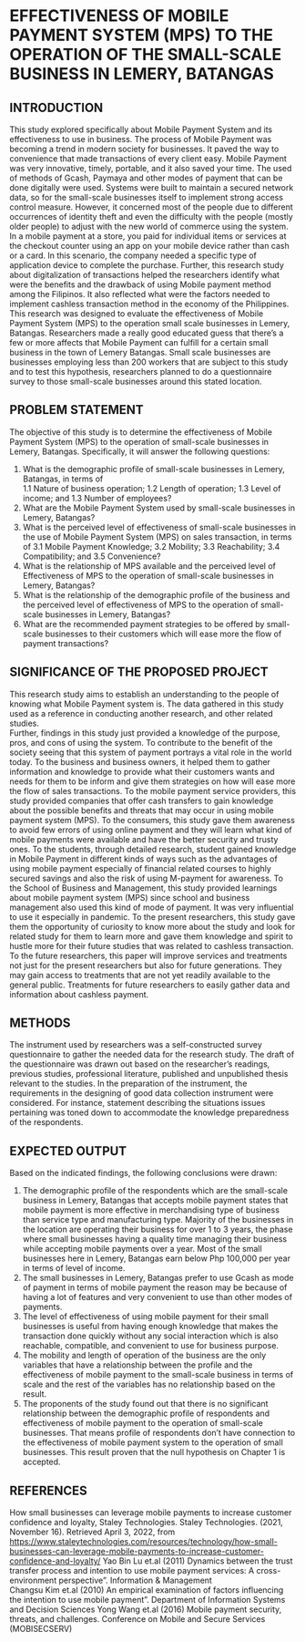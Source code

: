 # EFFECTIVENESS OF MOBILE PAYMENT SYSTEM (MPS) TO THE OPERATION OF THE SMALL-SCALE BUSINESS IN LEMERY, BATANGAS
## INTRODUCTION
This study explored specifically about Mobile Payment System and its effectiveness to use in business. The process of Mobile Payment was becoming a trend in modern society for businesses. It paved the way to convenience that made transactions of every client easy. Mobile Payment was very innovative, timely, portable, and it also saved your time. The used of methods of Gcash, Paymaya and other modes of payment that can be done digitally were used.
Systems were built to maintain a secured network data, so for the small-scale businesses itself to implement strong access control measure. However, it concerned most of the people due to different occurrences of identity theft and even the difficulty with the people (mostly older people) to adjust with the new world of commerce using the system. In a mobile payment at a store, you paid for individual items or services at the checkout counter using an app on your mobile device rather than cash or a card. In this scenario, the company needed a specific type of application device to complete the purchase.
Further, this research study about digitalization of transactions helped the researchers identify what were the benefits and the drawback of using Mobile payment method among the Filipinos. It also reflected what were the factors needed to implement cashless transaction method in the economy of the Philippines. 
This research was designed to evaluate the effectiveness of Mobile Payment System (MPS) to the operation small scale businesses in Lemery, Batangas. Researchers made a really good educated guess that there’s a few or more affects that Mobile Payment can fulfill for a certain small business in the town of Lemery Batangas. Small scale businesses are businesses employing less than 200 workers that are subject to this study and to test this hypothesis, researchers planned to do a questionnaire survey to those small-scale businesses around this stated location.
## PROBLEM STATEMENT
The objective of this study is to determine the effectiveness of Mobile Payment System (MPS) to the operation of small-scale businesses in Lemery, Batangas.
Specifically, it will answer the following questions:
1. What is the demographic profile of small-scale businesses in Lemery, Batangas, in terms of	
1.1 Nature of business operation;
1.2 Length of operation;
1.3 Level of income; and
1.3 Number of employees?
2. What are the Mobile Payment System used by small-scale businesses in Lemery, Batangas?
3. What is the perceived level of effectiveness of small-scale businesses in the use of Mobile Payment System (MPS) on sales transaction, in terms of
3.1 Mobile Payment Knowledge;
3.2 Mobility;
3.3 Reachability;
3.4 Compatibility; and
3.5 Convenience?
4. What is the relationship of MPS available and the perceived level of Effectiveness of MPS to the operation of small-scale businesses in Lemery, Batangas?
5. What is the relationship of the demographic profile of the business and the perceived level of effectiveness of MPS to the operation of small-scale businesses in Lemery, Batangas?
6. What are the recommended payment strategies to be offered by small-scale businesses to their customers which will ease more the flow of payment transactions?
## SIGNIFICANCE OF THE PROPOSED PROJECT
This research study aims to establish an understanding to the people of knowing what Mobile Payment system is. The data gathered in this study used as a reference in conducting another research, and other related studies. 	
Further, findings in this study just provided a knowledge of the purpose, pros, and cons of using the system. To contribute to the benefit of the society seeing that this system of payment portrays a vital role in the world today.
To the business and business owners, it helped them to gather information and knowledge to provide what their customers wants and needs for them to be inform and give them strategies on how will ease more the flow of sales transactions.
To the mobile payment service providers, this study provided companies that offer cash transfers to gain knowledge about the possible benefits and threats that may occur in using mobile payment system (MPS).
To the consumers, this study gave them awareness to avoid few errors of using online payment and they will learn what kind of mobile payments were available and have the better security and trusty ones.
To the students, through detailed research, student gained knowledge in Mobile Payment in different kinds of ways such as the advantages of using mobile payment especially of financial related courses to highly secured savings and also the risk of using M-payment for awareness.
To the School of Business and Management, this study provided learnings about mobile payment system (MPS) since school and business management also used this kind of mode of payment. It was very influential to use it especially in pandemic.
To the present researchers, this study gave them the opportunity of curiosity to know more about the study and look for related study for them to learn more and gave them knowledge and spirit to hustle more for their future studies that was related to cashless transaction.
To the future researchers, this paper will improve services and treatments not just for the present researchers but also for future generations. They may gain access to treatments that are not yet readily available to the general public. Treatments for future researchers to easily gather data and information about cashless payment.
## METHODS
The instrument used by researchers was a self-constructed survey questionnaire to gather the needed data for the research study. The draft of the questionnaire was drawn out based on the researcher’s readings, previous studies, professional literature, published and unpublished thesis relevant to the studies. In the preparation of the instrument, the requirements in the designing of good data collection instrument were considered. For instance, statement describing the situations issues pertaining was toned down to accommodate the knowledge preparedness of the respondents. 
## EXPECTED OUTPUT 
Based on the indicated findings, the following conclusions were drawn:
1.	The demographic profile of the respondents which are the small-scale business in Lemery, Batangas that accepts mobile payment states that mobile payment is more effective in merchandising type of business than service type and manufacturing type. Majority of the businesses in the location are operating their business for over 1 to 3 years, the phase where small businesses having a quality time managing their business while accepting mobile payments over a year. Most of the small businesses here in Lemery, Batangas earn below Php 100,000 per year in terms of level of income. 
2.	The small businesses in Lemery, Batangas prefer to use Gcash as mode of payment in terms of mobile payment the reason may be because of having a lot of features and very convenient to use than other modes of payments. 
3.	The level of effectiveness of using mobile payment for their small businesses is useful from having enough knowledge that makes the transaction done quickly without any social interaction which is also reachable, compatible, and convenient to use for business purpose.  
4.	The mobility and length of operation of the business are the only variables that have a relationship between the profile and the effectiveness of mobile payment to the small-scale business in terms of scale and the rest of the variables has no relationship based on the result.
5.	The proponents of the study found out that there is no significant relationship between the demographic profile of respondents and effectiveness of mobile payment to the operation of small-scale businesses. That means profile of respondents don’t have connection to the effectiveness of mobile payment system to the operation of small businesses. This result proven that the null hypothesis on Chapter 1 is accepted. 
## REFERENCES
How small businesses can leverage mobile payments to increase customer confidence and loyalty, Staley Technologies. Staley Technologies. (2021, November 16). Retrieved April 3, 2022, from https://www.staleytechnologies.com/resources/technology/how-small-businesses-can-leverage-mobile-payments-to-increase-customer-confidence-and-loyalty/
Yao Bin Lu et.al (2011) Dynamics between the trust transfer process and intention to use mobile payment services: A cross-environment perspective”. Information & Management	
Changsu Kim et.al (2010) An empirical examination of factors influencing the intention to use mobile payment”. Department of Information Systems and Decision Sciences
Yong Wang et.al (2016) Mobile payment security, threats, and challenges. Conference on Mobile and Secure Services (MOBISECSERV)

